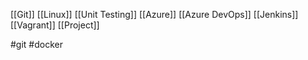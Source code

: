 

[[Git]]
[[Linux]]
[[Unit Testing]]
[[Azure]]
[[Azure DevOps]]
[[Jenkins]]
[[Vagrant]]
[[Project]]


#git #docker
